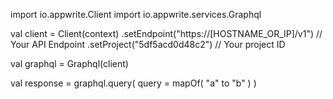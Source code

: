 import io.appwrite.Client
import io.appwrite.services.Graphql

val client = Client(context)
    .setEndpoint("https://[HOSTNAME_OR_IP]/v1") // Your API Endpoint
    .setProject("5df5acd0d48c2") // Your project ID

val graphql = Graphql(client)

val response = graphql.query(
    query = mapOf( "a" to "b" )
)
